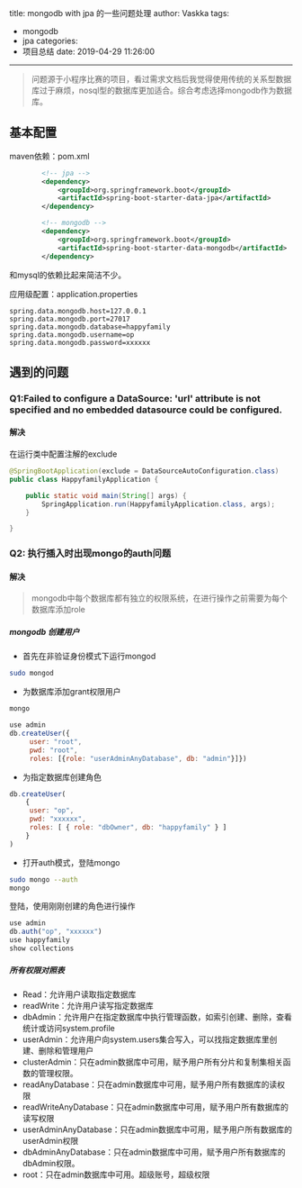 title: mongodb with jpa 的一些问题处理
author: Vaskka
tags:
  - mongodb
  - jpa
categories:
  - 项目总结
date: 2019-04-29 11:26:00
---
> 问题源于小程序比赛的项目，看过需求文档后我觉得使用传统的关系型数据库过于麻烦，nosql型的数据库更加适合。综合考虑选择mongodb作为数据库。

## 基本配置

maven依赖：pom.xml

```xml
		<!-- jpa -->
		<dependency>
			<groupId>org.springframework.boot</groupId>
			<artifactId>spring-boot-starter-data-jpa</artifactId>
		</dependency>

        <!-- mongodb -->
		<dependency>
			<groupId>org.springframework.boot</groupId>
			<artifactId>spring-boot-starter-data-mongodb</artifactId>
		</dependency>
```

和mysql的依赖比起来简洁不少。

应用级配置：application.properties

```properties
spring.data.mongodb.host=127.0.0.1
spring.data.mongodb.port=27017
spring.data.mongodb.database=happyfamily
spring.data.mongodb.username=op
spring.data.mongodb.password=xxxxxx
```

## 遇到的问题

### Q1:Failed to configure a DataSource: 'url' attribute is not specified and no embedded datasource could be configured.

#### 解决

在运行类中配置注解的exclude

```java
@SpringBootApplication(exclude = DataSourceAutoConfiguration.class)
public class HappyfamilyApplication {

	public static void main(String[] args) {
		SpringApplication.run(HappyfamilyApplication.class, args);
	}

}
```

### Q2: 执行插入时出现mongo的auth问题

#### 解决

> mongodb中每个数据库都有独立的权限系统，在进行操作之前需要为每个数据库添加role

##### mongodb 创建用户

+ 首先在非验证身份模式下运行mongod

```bash
sudo mongod
```

+ 为数据库添加grant权限用户

```bash
mongo
```

```js
use admin
db.createUser({
     user: "root",
     pwd: "root",
     roles: [{role: "userAdminAnyDatabase", db: "admin"}]})
```

+ 为指定数据库创建角色

```js
db.createUser(
	{
	 user: "op",
	 pwd: "xxxxxx",
	 roles: [ { role: "dbOwner", db: "happyfamily" } ]
	}
)
```

+ 打开auth模式，登陆mongo

```bash
sudo mongo --auth
mongo
```

登陆，使用刚刚创建的角色进行操作

```js
use admin
db.auth("op", "xxxxxx")
use happyfamily
show collections
```

##### 所有权限对照表

+ Read：允许用户读取指定数据库
+ readWrite：允许用户读写指定数据库
+ dbAdmin：允许用户在指定数据库中执行管理函数，如索引创建、删除，查看统计或访问system.profile
+ userAdmin：允许用户向system.users集合写入，可以找指定数据库里创建、删除和管理用户
+ clusterAdmin：只在admin数据库中可用，赋予用户所有分片和复制集相关函数的管理权限。
+ readAnyDatabase：只在admin数据库中可用，赋予用户所有数据库的读权限
+ readWriteAnyDatabase：只在admin数据库中可用，赋予用户所有数据库的读写权限
+ userAdminAnyDatabase：只在admin数据库中可用，赋予用户所有数据库的userAdmin权限
+ dbAdminAnyDatabase：只在admin数据库中可用，赋予用户所有数据库的dbAdmin权限。
+ root：只在admin数据库中可用。超级账号，超级权限